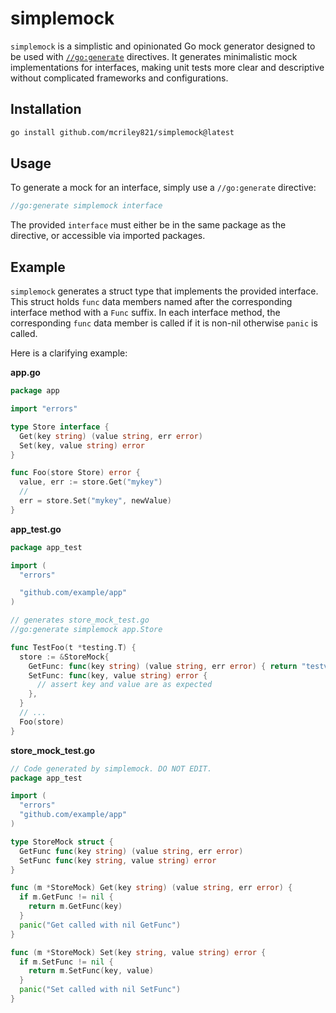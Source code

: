 # simplemock
`simplemock` is a simplistic and opinionated Go mock generator designed to be
used with [`//go:generate`](https://go.dev/blog/generate) directives. It
generates minimalistic mock implementations for interfaces, making unit tests
more clear and descriptive without complicated frameworks and configurations.

## Installation
```bash
go install github.com/mcriley821/simplemock@latest
```

## Usage
To generate a mock for an interface, simply use a `//go:generate` directive:

```go
//go:generate simplemock interface
```

The provided `interface` must either be in the same package as the directive,
or accessible via imported packages.

## Example
`simplemock` generates a struct type that implements the provided interface.
This struct holds `func` data members named after the corresponding interface
method with a `Func` suffix. In each interface method, the corresponding `func`
data member is called if it is non-nil otherwise `panic` is called.

Here is a clarifying example:

**app.go**
```go
package app

import "errors"

type Store interface {
  Get(key string) (value string, err error)
  Set(key, value string) error
}

func Foo(store Store) error {
  value, err := store.Get("mykey")
  //
  err = store.Set("mykey", newValue)
}
```

**app_test.go**
```go
package app_test

import (
  "errors"

  "github.com/example/app"
)

// generates store_mock_test.go
//go:generate simplemock app.Store

func TestFoo(t *testing.T) {
  store := &StoreMock{
    GetFunc: func(key string) (value string, err error) { return "testvalue" },
    SetFunc: func(key, value string) error {
      // assert key and value are as expected
    },
  }
  // ...
  Foo(store)
}
```

**store_mock_test.go**
```go
// Code generated by simplemock. DO NOT EDIT.
package app_test

import (
  "errors"
  "github.com/example/app"
)

type StoreMock struct {
  GetFunc func(key string) (value string, err error)
  SetFunc func(key string, value string) error
}

func (m *StoreMock) Get(key string) (value string, err error) {
  if m.GetFunc != nil {
    return m.GetFunc(key)
  }
  panic("Get called with nil GetFunc")
}

func (m *StoreMock) Set(key string, value string) error {
  if m.SetFunc != nil {
    return m.SetFunc(key, value)
  }
  panic("Set called with nil SetFunc")
}
```
